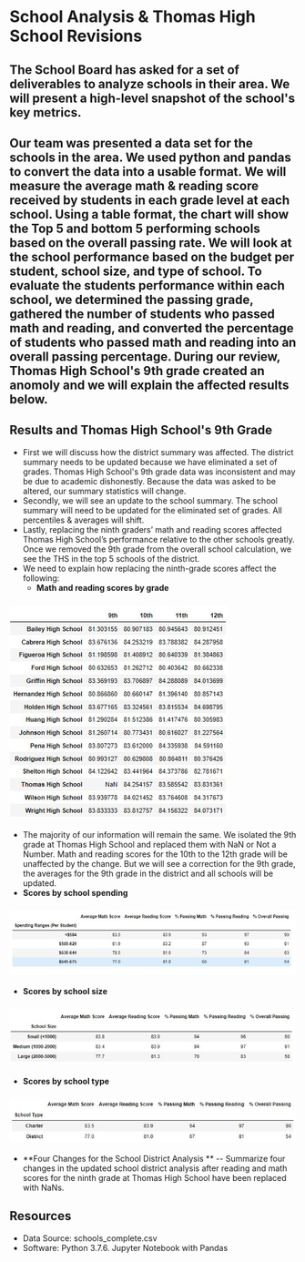 # School Analysis & Thomas High School Revisions

## The School Board has asked for a set of deliverables to analyze schools in their area. We will present a high-level snapshot of the school's key metrics. 

Our team was presented a data set for the schools in the area. We used python and pandas to convert the data into a usable format. We will measure the average math & reading score received by students in each grade level at each school. Using a table format, the chart will show the Top 5 and bottom 5 performing schools based on the overall passing rate. We will look at the school performance based on the budget per student, school size, and type of school. To evaluate the students performance within each school, we determined the passing grade, gathered the number of students who passed math and reading, and converted the percentage of students who passed math and reading into an overall passing percentage. During our review, Thomas High School's 9th grade created an anomoly and we will explain the affected results below. 
---
## Results and Thomas High School's 9th Grade
 - First we will discuss how the district summary was affected. The district summary needs to be updated because we have eliminated a set of grades. Thomas High School's 9th grade data was inconsistent and may be due to academic dishonestly. Because the data was asked to be altered, our summary statistics will change. 
 - Secondly, we will see an update to the school summary. The school summary will need to be updated for the eliminated set of grades. All percentiles & averages will shift. 
 - Lastly, replacing the ninth graders’ math and reading scores affected Thomas High School’s performance relative to the other schools greatly. Once we removed the 9th grade from the overall school calculation, we see the THS in the top 5 schools of the district. 
 - We need to explain how replacing the ninth-grade scores affect the following:
   - **Math and reading scores by grade**
### ![Math and reading scores by grade](https://github.com/ScottyMacCVC/School_District_Analysis/blob/main/Resources/Math%20and%20reading%20scores%20by%20grade.JPG)
  - The majority of our information will remain the same. We isolated the 9th grade at Thomas High School and replaced them with NaN or Not a Number. Math and reading scores for the 10th to the 12th grade will be unaffected by the change. But we will see a correction for the 9th grade, the averages for the 9th grade in the district and all schools will be updated.  
  - **Scores by school spending**
### ![District Scores & Percentages by Spending Ranges](https://github.com/ScottyMacCVC/School_District_Analysis/blob/main/Resources/District%20Scores%20%26%20Percentages%20by%20Spending%20Ranges.JPG)
  - **Scores by school size**
### ![District Scores & Percentages by School Size](https://github.com/ScottyMacCVC/School_District_Analysis/blob/main/Resources/District%20Scores%20%26%20Percentages%20by%20School%20Size.JPG) 
  - **Scores by school type**
### ![District Scores & Percentages by School Type](https://github.com/ScottyMacCVC/School_District_Analysis/blob/main/Resources/District%20Scores%20%26%20Percentages%20by%20School%20Type.JPG) 


- **Four Changes for the School District Analysis **
-- Summarize four changes in the updated school district analysis after reading and math scores for the ninth grade at Thomas High School have been replaced with NaNs.

## Resources
- Data Source: schools_complete.csv
- Software: Python 3.7.6. Jupyter Notebook with Pandas
